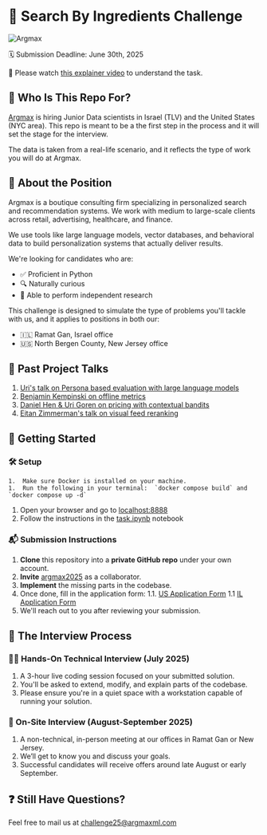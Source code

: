 # 🥑 Search By Ingredients Challenge
![Argmax](https://argmaxml.com/wp-content/uploads/2024/04/Argmax_logo_inline.svg)

🗓 Submission Deadline: June 30th, 2025


🎥 Please watch [this explainer video](https://app.clickup.com/25655193/hubs/clips/bbaba09b-5787-4b16-971d-2612592232b1.webm) to understand the task.

## 👋 Who Is This Repo For?

[Argmax](https://www.argmaxml.com) is hiring Junior Data scientists in Israel (TLV) and the United States (NYC area).
This repo is meant to be a the first step in the process and it will set the stage for the interview.

The data is taken from a real-life scenario, and it reflects the type of work you will do at Argmax.


## 💼 About the Position

Argmax is a boutique consulting firm specializing in personalized search and recommendation systems. We work with medium to large-scale clients across retail, advertising, healthcare, and finance.

We use tools like large language models, vector databases, and behavioral data to build personalization systems that actually deliver results.

We're looking for candidates who are:

-	✅ Proficient in Python
-	🔍 Naturally curious
-	🧠 Able to perform independent research

This challenge is designed to simulate the type of problems you'll tackle with us, and it applies to positions in both our:
-	🇮🇱 Ramat Gan, Israel office
-	🇺🇸 North Bergen County, New Jersey office

## 🎥 Past Project Talks

1. [Uri's talk on Persona based evaluation with large language models](https://www.youtube.com/watch?v=44--JTG0aMg)
1. [Benjamin Kempinski on offline metrics](https://www.youtube.com/watch?v=5OPa2RYL5VI)
1. [Daniel Hen & Uri Goren on pricing with contextual bandits](https://www.youtube.com/watch?v=IJtNBbINKbI)
1. [Eitan Zimmerman's talk on visual feed reranking](https://www.youtube.com/watch?v=q4uF8nF5SWk)

## 🚀 Getting Started

### 🛠️ Setup

	1.	Make sure Docker is installed on your machine.
	1.	Run the following in your terminal:  `docker compose build` and  `docker compose up -d`
  1. Open your browser and go to [localhost:8888](http://localhost:8888)
  1. Follow the instructions in the [task.ipynb](https://github.com/argmaxml/search_by_ingredients/blob/master/nb/src/task.ipynb) notebook

### 📬 Submission Instructions

1. **Clone** this repository into a **private GitHub repo** under your own account.
1. **Invite** [argmax2025](https://github.com/argmax2025) as a collaborator.
1. **Implement** the missing parts in the codebase.
1. Once done, fill in the application form:
1.1. [US Application Form](https://forms.clickup.com/25655193/f/rexwt-1832/L0YE9OKG2FQIC3AYRR) 
1.1 [IL Application Form](https://forms.clickup.com/25655193/f/rexwt-1812/IP26WXR9X4P6I4LGQ6)
1. We'll reach out to you after reviewing your submission.

## 🧪 The Interview Process
### 🧑‍💻 Hands-On Technical Interview (July 2025)

1.	A 3-hour live coding session focused on your submitted solution.
1.	You'll be asked to extend, modify, and explain parts of the codebase.
1.	Please ensure you're in a quiet space with a workstation capable of running your solution.

### 🏢 On-Site Interview (August-September 2025)

1. A non-technical, in-person meeting at our offices in Ramat Gan or New Jersey.
1. We’ll get to know you and discuss your goals.
1. Successful candidates will receive offers around late August or early September.

## ❓ Still Have Questions?

Feel free to mail us at [challenge25@argmaxml.com](mailto:challenge25@argmaxml.com)

